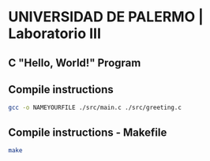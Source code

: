 # UNIVERSIDAD DE PALERMO | Laboratorio III

## C "Hello, World!" Program

## Compile instructions

```bash
gcc -o NAMEYOURFILE ./src/main.c ./src/greeting.c
```

## Compile instructions - Makefile
```bash
make
```
